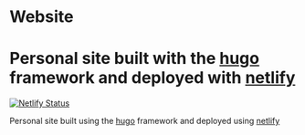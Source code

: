 # Website

Personal site built with the [hugo](https://gohugo.io) framework and deployed with [netlify](https://netlify.com)
=======
[![Netlify Status](https://api.netlify.com/api/v1/badges/ef24cb24-3253-4c70-a0bf-3f1b5f326a8a/deploy-status)](https://app.netlify.com/sites/michaelneuper/deploys)

Personal site built using the [hugo](https://gohugo.io) framework and deployed using [netlify](https://netlify.com)
